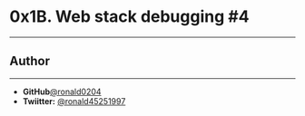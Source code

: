 # 0x1B. Web stack debugging #4

---

## Author
---
- **GitHub**[@ronald0204](https://github.com/ronald0204)
- **Twiitter:** [@ronald45251997](https://twitter.com/ronald45251997)